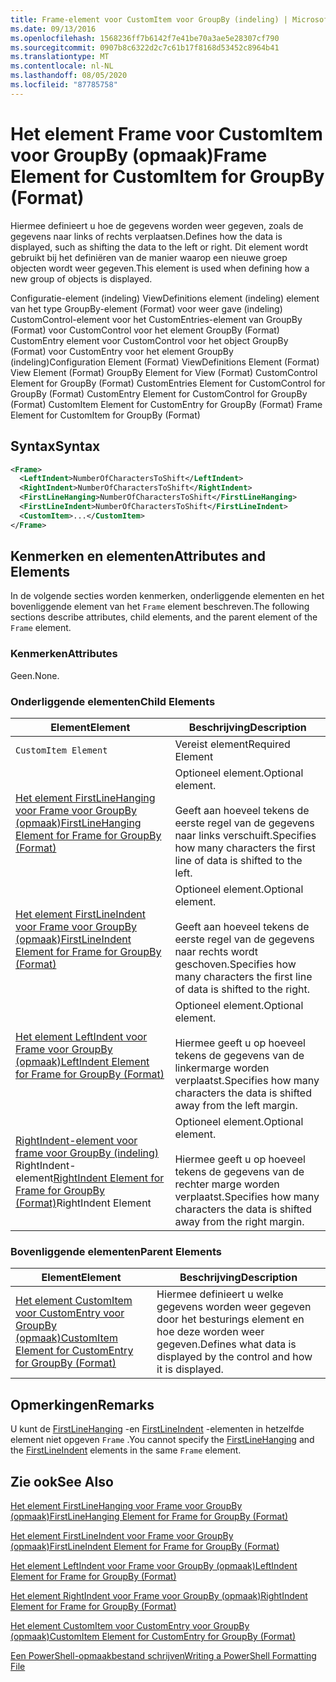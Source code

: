 ```yaml
---
title: Frame-element voor CustomItem voor GroupBy (indeling) | Microsoft Docs
ms.date: 09/13/2016
ms.openlocfilehash: 1568236ff7b6142f7e41be70a3ae5e28307cf790
ms.sourcegitcommit: 0907b8c6322d2c7c61b17f8168d53452c8964b41
ms.translationtype: MT
ms.contentlocale: nl-NL
ms.lasthandoff: 08/05/2020
ms.locfileid: "87785758"
---
```

# <a name="frame-element-for-customitem-for-groupby-format"></a><span data-ttu-id="82a24-102">Het element Frame voor CustomItem voor GroupBy (opmaak)</span><span class="sxs-lookup"><span data-stu-id="82a24-102">Frame Element for CustomItem for GroupBy (Format)</span></span>

<span data-ttu-id="82a24-103">Hiermee definieert u hoe de gegevens worden weer gegeven, zoals de gegevens naar links of rechts verplaatsen.</span><span class="sxs-lookup"><span data-stu-id="82a24-103">Defines how the data is displayed, such as shifting the data to the left or right.</span></span> <span data-ttu-id="82a24-104">Dit element wordt gebruikt bij het definiëren van de manier waarop een nieuwe groep objecten wordt weer gegeven.</span><span class="sxs-lookup"><span data-stu-id="82a24-104">This element is used when defining how a new group of objects is displayed.</span></span>

<span data-ttu-id="82a24-105">Configuratie-element (indeling) ViewDefinitions element (indeling) element van het type GroupBy-element (Format) voor weer gave (indeling) CustomControl-element voor het CustomEntries-element van GroupBy (Format) voor CustomControl voor het element GroupBy (Format) CustomEntry element voor CustomControl voor het object GroupBy (Format) voor CustomEntry voor het element GroupBy (indeling)</span><span class="sxs-lookup"><span data-stu-id="82a24-105">Configuration Element (Format) ViewDefinitions Element (Format) View Element (Format) GroupBy Element for View (Format) CustomControl Element for GroupBy (Format) CustomEntries Element for CustomControl for GroupBy (Format) CustomEntry Element for CustomControl for GroupBy (Format) CustomItem Element for CustomEntry for GroupBy (Format) Frame Element for CustomItem for GroupBy (Format)</span></span>

## <a name="syntax"></a><span data-ttu-id="82a24-106">Syntax</span><span class="sxs-lookup"><span data-stu-id="82a24-106">Syntax</span></span>

```xml
<Frame>
  <LeftIndent>NumberOfCharactersToShift</LeftIndent>
  <RightIndent>NumberOfCharactersToShift</RightIndent>
  <FirstLineHanging>NumberOfCharactersToShift</FirstLineHanging>
  <FirstLineIndent>NumberOfCharactersToShift</FirstLineIndent>
  <CustomItem>...</CustomItem>
</Frame>
```

## <a name="attributes-and-elements"></a><span data-ttu-id="82a24-107">Kenmerken en elementen</span><span class="sxs-lookup"><span data-stu-id="82a24-107">Attributes and Elements</span></span>

<span data-ttu-id="82a24-108">In de volgende secties worden kenmerken, onderliggende elementen en het bovenliggende element van het `Frame` element beschreven.</span><span class="sxs-lookup"><span data-stu-id="82a24-108">The following sections describe attributes, child elements, and the parent element of the `Frame` element.</span></span>

### <a name="attributes"></a><span data-ttu-id="82a24-109">Kenmerken</span><span class="sxs-lookup"><span data-stu-id="82a24-109">Attributes</span></span>

<span data-ttu-id="82a24-110">Geen.</span><span class="sxs-lookup"><span data-stu-id="82a24-110">None.</span></span>

### <a name="child-elements"></a><span data-ttu-id="82a24-111">Onderliggende elementen</span><span class="sxs-lookup"><span data-stu-id="82a24-111">Child Elements</span></span>

|<span data-ttu-id="82a24-112">Element</span><span class="sxs-lookup"><span data-stu-id="82a24-112">Element</span></span>|<span data-ttu-id="82a24-113">Beschrijving</span><span class="sxs-lookup"><span data-stu-id="82a24-113">Description</span></span>|
|-------------|-----------------|
|`CustomItem Element`|<span data-ttu-id="82a24-114">Vereist element</span><span class="sxs-lookup"><span data-stu-id="82a24-114">Required Element</span></span>|
|[<span data-ttu-id="82a24-115">Het element FirstLineHanging voor Frame voor GroupBy (opmaak)</span><span class="sxs-lookup"><span data-stu-id="82a24-115">FirstLineHanging Element for Frame for GroupBy (Format)</span></span>](./firstlinehanging-element-for-frame-for-groupby-format.md)|<span data-ttu-id="82a24-116">Optioneel element.</span><span class="sxs-lookup"><span data-stu-id="82a24-116">Optional element.</span></span><br /><br /> <span data-ttu-id="82a24-117">Geeft aan hoeveel tekens de eerste regel van de gegevens naar links verschuift.</span><span class="sxs-lookup"><span data-stu-id="82a24-117">Specifies how many characters the first line of data is shifted to the left.</span></span>|
|[<span data-ttu-id="82a24-118">Het element FirstLineIndent voor Frame voor GroupBy (opmaak)</span><span class="sxs-lookup"><span data-stu-id="82a24-118">FirstLineIndent Element for Frame for GroupBy (Format)</span></span>](./firstlineindent-element-for-frame-for-groupby-format.md)|<span data-ttu-id="82a24-119">Optioneel element.</span><span class="sxs-lookup"><span data-stu-id="82a24-119">Optional element.</span></span><br /><br /> <span data-ttu-id="82a24-120">Geeft aan hoeveel tekens de eerste regel van de gegevens naar rechts wordt geschoven.</span><span class="sxs-lookup"><span data-stu-id="82a24-120">Specifies how many characters the first line of data is shifted to the right.</span></span>|
|[<span data-ttu-id="82a24-121">Het element LeftIndent voor Frame voor GroupBy (opmaak)</span><span class="sxs-lookup"><span data-stu-id="82a24-121">LeftIndent Element for Frame for GroupBy (Format)</span></span>](./leftindent-element-for-frame-for-groupby-format.md)|<span data-ttu-id="82a24-122">Optioneel element.</span><span class="sxs-lookup"><span data-stu-id="82a24-122">Optional element.</span></span><br /><br /> <span data-ttu-id="82a24-123">Hiermee geeft u op hoeveel tekens de gegevens van de linkermarge worden verplaatst.</span><span class="sxs-lookup"><span data-stu-id="82a24-123">Specifies how many characters the data is shifted away from the left margin.</span></span>|
|<span data-ttu-id="82a24-124">[RightIndent-element voor frame voor GroupBy (indeling)](./rightindent-element-for-frame-for-groupby-format.md) RightIndent-element</span><span class="sxs-lookup"><span data-stu-id="82a24-124">[RightIndent Element for Frame for GroupBy (Format)](./rightindent-element-for-frame-for-groupby-format.md)RightIndent Element</span></span>|<span data-ttu-id="82a24-125">Optioneel element.</span><span class="sxs-lookup"><span data-stu-id="82a24-125">Optional element.</span></span><br /><br /> <span data-ttu-id="82a24-126">Hiermee geeft u op hoeveel tekens de gegevens van de rechter marge worden verplaatst.</span><span class="sxs-lookup"><span data-stu-id="82a24-126">Specifies how many characters the data is shifted away from the right margin.</span></span>|

### <a name="parent-elements"></a><span data-ttu-id="82a24-127">Bovenliggende elementen</span><span class="sxs-lookup"><span data-stu-id="82a24-127">Parent Elements</span></span>

|<span data-ttu-id="82a24-128">Element</span><span class="sxs-lookup"><span data-stu-id="82a24-128">Element</span></span>|<span data-ttu-id="82a24-129">Beschrijving</span><span class="sxs-lookup"><span data-stu-id="82a24-129">Description</span></span>|
|-------------|-----------------|
|[<span data-ttu-id="82a24-130">Het element CustomItem voor CustomEntry voor GroupBy (opmaak)</span><span class="sxs-lookup"><span data-stu-id="82a24-130">CustomItem Element for CustomEntry for GroupBy (Format)</span></span>](./customitem-element-for-customentry-for-groupby-format.md)|<span data-ttu-id="82a24-131">Hiermee definieert u welke gegevens worden weer gegeven door het besturings element en hoe deze worden weer gegeven.</span><span class="sxs-lookup"><span data-stu-id="82a24-131">Defines what data is displayed by the control and how it is displayed.</span></span>|

## <a name="remarks"></a><span data-ttu-id="82a24-132">Opmerkingen</span><span class="sxs-lookup"><span data-stu-id="82a24-132">Remarks</span></span>

<span data-ttu-id="82a24-133">U kunt de [FirstLineHanging](./firstlinehanging-element-for-frame-for-groupby-format.md) -en [FirstLineIndent](./firstlineindent-element-for-frame-for-groupby-format.md) -elementen in hetzelfde element niet opgeven `Frame` .</span><span class="sxs-lookup"><span data-stu-id="82a24-133">You cannot specify the [FirstLineHanging](./firstlinehanging-element-for-frame-for-groupby-format.md) and the [FirstLineIndent](./firstlineindent-element-for-frame-for-groupby-format.md) elements in the same `Frame` element.</span></span>

## <a name="see-also"></a><span data-ttu-id="82a24-134">Zie ook</span><span class="sxs-lookup"><span data-stu-id="82a24-134">See Also</span></span>

[<span data-ttu-id="82a24-135">Het element FirstLineHanging voor Frame voor GroupBy (opmaak)</span><span class="sxs-lookup"><span data-stu-id="82a24-135">FirstLineHanging Element for Frame for GroupBy (Format)</span></span>](./firstlinehanging-element-for-frame-for-groupby-format.md)

[<span data-ttu-id="82a24-136">Het element FirstLineIndent voor Frame voor GroupBy (opmaak)</span><span class="sxs-lookup"><span data-stu-id="82a24-136">FirstLineIndent Element for Frame for GroupBy (Format)</span></span>](./firstlineindent-element-for-frame-for-groupby-format.md)

[<span data-ttu-id="82a24-137">Het element LeftIndent voor Frame voor GroupBy (opmaak)</span><span class="sxs-lookup"><span data-stu-id="82a24-137">LeftIndent Element for Frame for GroupBy (Format)</span></span>](./leftindent-element-for-frame-for-groupby-format.md)

[<span data-ttu-id="82a24-138">Het element RightIndent voor Frame voor GroupBy (opmaak)</span><span class="sxs-lookup"><span data-stu-id="82a24-138">RightIndent Element for Frame for GroupBy (Format)</span></span>](./rightindent-element-for-frame-for-groupby-format.md)

[<span data-ttu-id="82a24-139">Het element CustomItem voor CustomEntry voor GroupBy (opmaak)</span><span class="sxs-lookup"><span data-stu-id="82a24-139">CustomItem Element for CustomEntry for GroupBy (Format)</span></span>](./customitem-element-for-customentry-for-groupby-format.md)

[<span data-ttu-id="82a24-140">Een PowerShell-opmaakbestand schrijven</span><span class="sxs-lookup"><span data-stu-id="82a24-140">Writing a PowerShell Formatting File</span></span>](./writing-a-powershell-formatting-file.md)
